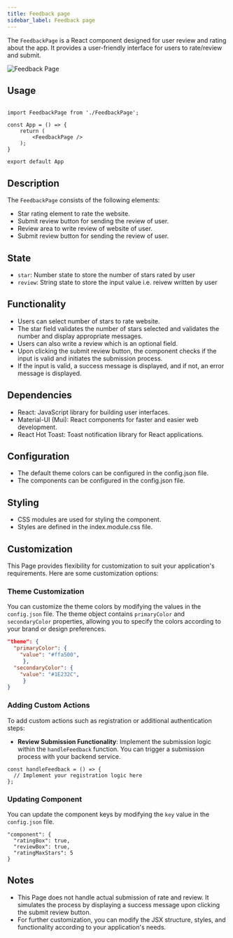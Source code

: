 ```yaml
---
title: Feedback page
sidebar_label: Feedback page
---
```


<head>
  <title> Feedback page </title>
  <meta name="description" content="your meta content goes here" />
</head>

The `FeedbackPage` is a React component designed for user review and rating about the app. It provides a user-friendly interface for users to rate/review and submit.

<img src="/img/pages/feedbackReviewAndRatingPage.png" alt="Feedback Page" />

## Usage

```

import FeedbackPage from './FeedbackPage';

const App = () => {
    return (
        <FeedbackPage />
    );
}

export default App
```

## Description

The `FeedbackPage` consists of the following elements:

- Star rating element to rate the website.
- Submit review button for sending the review of user.
- Review area to write review of website of user.
- Submit review button for sending the review of user.

## State

- `star`: Number state to store the number of stars rated by user
- `review`: String state to store the input value i.e. reivew written by user

## Functionality

- Users can select number of stars to rate website.
- The star field validates the number of stars selected and validates the number and display appropriate messages.
- Users can also write a review which is an optional field.
- Upon clicking the submit review button, the component checks if the input is valid and initiates the submission process.
- If the input is valid, a success message is displayed, and if not, an error message is displayed.

## Dependencies

- React: JavaScript library for building user interfaces.
- Material-UI (Mui): React components for faster and easier web development.
- React Hot Toast: Toast notification library for React applications.

## Configuration

- The default theme colors can be configured in the config.json file.
- The components can be configured in the config.json file.

## Styling

- CSS modules are used for styling the component.
- Styles are defined in the index.module.css file.

## Customization

This Page provides flexibility for customization to suit your application's requirements. Here are some customization options:

### Theme Customization

You can customize the theme colors by modifying the values in the `config.json` file. The theme object contains `primaryColor` and `secondaryColor` properties, allowing you to specify the colors according to your brand or design preferences.

```json
"theme": {
  "primaryColor": {
    "value": "#ffa500",
     },
  "secondaryColor": {
    "value": "#1E232C",
     }
}
```

### Adding Custom Actions

To add custom actions such as registration or additional authentication steps:

- **Review Submission Functionality**: Implement the submission logic within the `handleFeedback` function. You can trigger a submission process with your backend service.

```
const handleFeedback = () => {
  // Implement your registration logic here
};
```

### Updating Component

You can update the component keys by modifying the `key` value in the `config.json` file.

```
"component": {
  "ratingBox": true,
  "reviewBox": true,
  "ratingMaxStars": 5
}

```

## Notes

- This Page does not handle actual submission of rate and review. It simulates the process by displaying a success message upon clicking the submit review button.
- For further customization, you can modify the JSX structure, styles, and functionality according to your application's needs.
